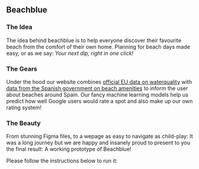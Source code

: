 ## Beachblue

### The Idea

The idea behind beachblue is to help everyone discover their favourite beach from the comfort of their own home. Planning for beach days made easy, or as we say: *Your next dip, right in one click!*

### The Gears

Under the hood our website combines [official EU data on waterquality](https://www.eea.europa.eu/data-and-maps/data/bathing-water-directive-status-of-bathing-water-12) with [data from the Spanish government on beach amenities](https://opendata.esri.es/datasets/playas-espa%C3%B1olas/explore?location=35.487513%2C-6.807217%2C5.55) to inform the user about beaches around Spain. Our fancy machine learning models help us predict how well Google users would rate a spot and also make up our own rating system!

### The Beauty

From stunning Figma files, to a wepage as easy to navigate as child-play: It was a long journey but we are happy and insanely proud to present to you the final result: A working prototype of Beachblue!

Please follow the instructions below to run it:
